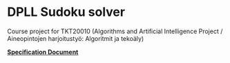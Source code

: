 # DPLL Sudoku solver

Course project for TKT20010 (Algorithms and Artificial Intelligence Project / Aineopintojen harjoitustyö: Algoritmit ja tekoäly)

[**Specification Document**](./docs/specification%20document.md) 
